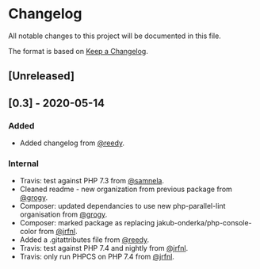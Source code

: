 # Changelog

All notable changes to this project will be documented in this file.

The format is based on [Keep a Changelog](https://keepachangelog.com/en/1.0.0/).

## [Unreleased]

## [0.3] - 2020-05-14

### Added

- Added changelog from [@reedy](https://github.com/reedy).

### Internal

- Travis: test against PHP 7.3 from [@samnela](https://github.com/samnela).
- Cleaned readme - new organization from previous package from [@grogy](https://github.com/grogy).
- Composer: updated dependancies to use new php-parallel-lint organisation from [@grogy](https://github.com/grogy).
- Composer: marked package as replacing jakub-onderka/php-console-color from [@jrfnl](https://github.com/jrfnl).
- Added a .gitattributes file from [@reedy](https://github.com/reedy).
- Travis: test against PHP 7.4 and nightly from [@jrfnl](https://github.com/jrfnl).
- Travis: only run PHPCS on PHP 7.4 from [@jrfnl](https://github.com/jrfnl).
